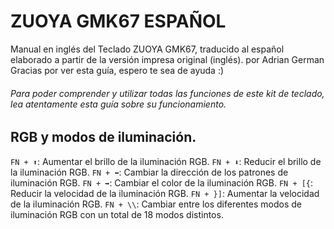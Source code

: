 # ZUOYA GMK67 ESPAÑOL

Manual en inglés del Teclado ZUOYA GMK67, traducido al español elaborado a partir de la versión impresa original (inglés). por Adrian German
Gracias por ver esta guía, espero te sea de ayuda :)

###### Para poder comprender y utilizar todas las funciones de este kit de teclado, lea atentamente esta guía sobre su funcionamiento.

## RGB y modos de iluminación.

`FN + ⬆️`: Aumentar el brillo de la iluminación RGB.
`FN + ⬇️`: Reducir el brillo de la iluminación RGB.
`FN + ⬅️`: Cambiar la dirección de los patrones de iluminación RGB.
`FN + ➡️`: Cambiar el color de la iluminación RGB.
`FN + [{`: Reducir la velocidad de la iluminación RGB.
`FN + }]`: Aumentar la velocidad de la iluminación RGB.
`FN + \\`: Cambiar entre los diferentes modos de iluminación RGB con un total de 18 modos distintos.
